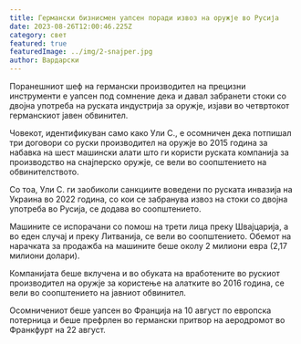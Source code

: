 ```yaml
---
title: Германски бизнисмен уапсен поради извоз на оружје во Русија
date: 2023-08-26T12:00:46.225Z
category: свет
featured: true
featuredImage: ../img/2-snajper.jpg
author: Вардарски
---
```

Поранешниот шеф на германски производител на прецизни инструменти е уапсен под сомнение дека и давал забранети стоки со двојна употреба на руската индустрија за оружје, изјави во четвртокот германскиот јавен обвинител.

Човекот, идентификуван само како Ули С., е осомничен дека потпишал три договори со руски производител на оружје во 2015 година за набавка на шест машински алати што ги користи руската компанија за производство на снајперско оружје, се вели во соопштението на обвинителството.

Со тоа, Ули С. ги заобиколи санкциите воведени по руската инвазија на Украина во 2022 година, со кои се забранува извоз на стоки со двојна употреба во Русија, се додава во соопштението.

Машините се испорачани со помош на трети лица преку Швајцарија, а во еден случај и преку Литванија, се вели во соопштението. Обемот на нарачката за продажба на машините беше околу 2 милиони евра (2,17 милиони долари).

Компанијата беше вклучена и во обуката на вработените во рускиот производител на оружје за користење на алатките во 2016 година, се вели во соопштението на јавниот обвинител.

Осомничениот беше уапсен во Франција на 10 август по европска потерница и беше префрлен во германски притвор на аеродромот во Франкфурт на 22 август.
